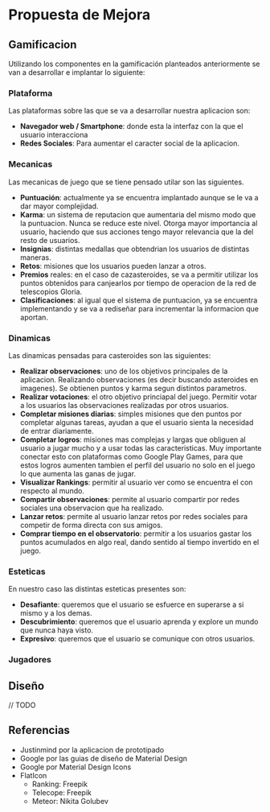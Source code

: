 # Propuesta de Mejora

## Gamificacion

Utilizando los componentes en la gamificación planteados anteriormente se van a desarrollar e implantar lo siguiente:

### Plataforma

Las plataformas sobre las que se va a desarrollar nuestra aplicacion son:
	
+ **Navegador web / Smartphone**: donde esta la interfaz con la que el usuario interacciona
+ **Redes Sociales**: Para aumentar el caracter social de la aplicacion.

### Mecanicas

Las mecanicas de juego que se tiene pensado utilar son las siguientes.

+ **Puntuación**: actualmente ya se encuentra implantado aunque se le va a dar mayor complejidad.
+ **Karma**: un sistema de reputacion que aumentaria del mismo modo que la puntuacion. Nunca se reduce este nivel. Otorga mayor importancia al usuario, haciendo que sus acciones tengo mayor relevancia que la del resto de usuarios.
+ **Insignias**: distintas medallas que obtendrian los usuarios de distintas maneras.
+ **Retos**: misiones que los usuarios pueden lanzar a otros.
+ **Premios** reales: en el caso de cazasteroides, se va a permitir utilizar los puntos obtenidos para canjearlos por tiempo de operacion de la red de telescopios Gloria.
+ **Clasificaciones**: al igual que el sistema de puntuacion, ya se encuentra implementando y se va a rediseñar para incrementar la informacion que aportan.

### Dinamicas

Las dinamicas pensadas para casteroides son las siguientes:

+ **Realizar observaciones**: uno de los objetivos principales de la aplicacion. Realizando observaciones (es decir buscando asteroides en imagenes). Se obtienen puntos y karma segun distintos parametros.
+ **Realizar votaciones**: el otro objetivo princiapal del juego. Permitir votar a los usuarios las observaciones realizadas por otros usuarios.
+ **Completar misiones diarias**: simples misiones que den puntos por completar algunas tareas, ayudan a que el usuario sienta la necesidad de entrar diariamente.
+ **Completar logros**: misiones mas complejas y largas que obliguen al usuario a jugar mucho y a usar todas las caracteristicas. Muy importante conectar esto con plataformas como Google Play Games, para que estos logros aumenten tambien el perfil del usuario no solo en el juego lo que aumenta las ganas de jugar.
+ **Visualizar Rankings**: permitir al usuario ver como se encuentra el con respecto al mundo.
+ **Compartir observaciones**: permite al usuario compartir por redes sociales una observacion que ha realizado.
+ **Lanzar retos**: permite al usuario lanzar retos por redes sociales para competir de forma directa con sus amigos.
+ **Comprar tiempo en el observatorio**: permitir a los usuarios gastar los puntos acumulados en algo real, dando sentido al tiempo invertido en el juego.

### Esteticas

En nuestro caso las distintas esteticas presentes son:

+ **Desafiante**: queremos que el usuario se esfuerce en superarse a si mismo y a los demas.
+ **Descubrimiento**: queremos que el usuario aprenda y explore un mundo que nunca haya visto.
+ **Expresivo**: queremos que el usuario se comunique con otros usuarios.

### Jugadores

## Diseño

// TODO

## Referencias

+ Justinmind por la aplicacion de prototipado
+ Google por las guias de diseño de Material Design
+ Google por Material Design Icons 
+ FlatIcon 
	+ Ranking: Freepik
	+ Telecope: Freepik
	+ Meteor: Nikita Golubev
